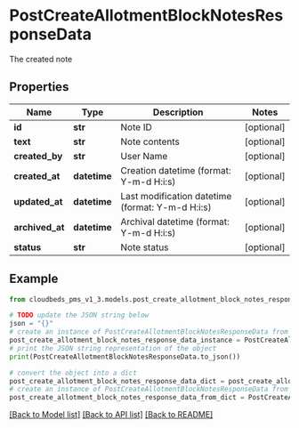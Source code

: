 # PostCreateAllotmentBlockNotesResponseData

The created note

## Properties

Name | Type | Description | Notes
------------ | ------------- | ------------- | -------------
**id** | **str** | Note ID | [optional] 
**text** | **str** | Note contents | [optional] 
**created_by** | **str** | User Name | [optional] 
**created_at** | **datetime** | Creation datetime (format: Y-m-d H:i:s) | [optional] 
**updated_at** | **datetime** | Last modification datetime  (format: Y-m-d H:i:s) | [optional] 
**archived_at** | **datetime** | Archival datetime (format: Y-m-d H:i:s) | [optional] 
**status** | **str** | Note status | [optional] 

## Example

```python
from cloudbeds_pms_v1_3.models.post_create_allotment_block_notes_response_data import PostCreateAllotmentBlockNotesResponseData

# TODO update the JSON string below
json = "{}"
# create an instance of PostCreateAllotmentBlockNotesResponseData from a JSON string
post_create_allotment_block_notes_response_data_instance = PostCreateAllotmentBlockNotesResponseData.from_json(json)
# print the JSON string representation of the object
print(PostCreateAllotmentBlockNotesResponseData.to_json())

# convert the object into a dict
post_create_allotment_block_notes_response_data_dict = post_create_allotment_block_notes_response_data_instance.to_dict()
# create an instance of PostCreateAllotmentBlockNotesResponseData from a dict
post_create_allotment_block_notes_response_data_from_dict = PostCreateAllotmentBlockNotesResponseData.from_dict(post_create_allotment_block_notes_response_data_dict)
```
[[Back to Model list]](../README.md#documentation-for-models) [[Back to API list]](../README.md#documentation-for-api-endpoints) [[Back to README]](../README.md)


